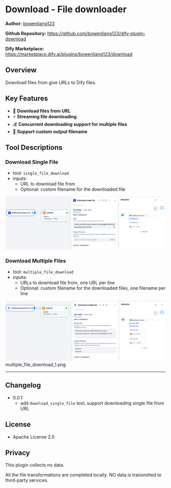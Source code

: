 # Download - File downloader

**Author:** [bowenliang123](https://github.com/bowenliang123)

**Github Repository:** https://github.com/bowenliang123/dify-plugin-download

**Dify Marketplace:** https://marketplace.dify.ai/plugins/bowenliang123/download

## Overview

Download files from give URLs to Dify files.

## Key Features

- 🚀 **Download files from URL**
- ⚡ **Streaming file downloading**
- 💰 **Concurrent downloading support for multiple files**
- 🎨 **Support custom output filename**

## Tool Descriptions

### Download Single File

- tool: `single_file_download`
- inputs:
    - URL to download file from
    - Optional: custom filename for the downloaded file

![single_file_download_1.png](_assets/single_file_download_1.png)

### Download Multiple Files

- tool: `multiple_file_download`
- inputs:
    - URLs to download file from, one URL per line
    - Optional: custom filename for the downloaded files, one filename per line

![multiple_file_download_1.png](_assets/multiple_file_download_1.png)
multiple_file_download_1.png

---

## Changelog

- 0.0.1:
    - add `download_single_file` tool, support downloading single file from URL

## License

- Apache License 2.0

## Privacy

This plugin collects no data.

All the file transformations are completed locally. NO data is transmitted to third-party services.

